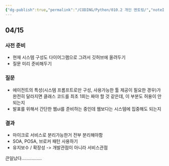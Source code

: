 ```yaml
---
{"dg-publish":true,"permalink":"/CODING/Python/010.2 개인 멘토링/","noteIcon":"2"}
---
```


## 04/15
### 사전 준비
- 현재 시스템 구성도 다이어그램으로 그려서 깃허브에 올려두기
- 질문 미리 준비해두기

### 질문
- 에이전트의 특성(시스템 프롬프트로만 구성, 사용가능한 툴 제공이 필요한 경우)가 완전히 달라지면 클래스 코드를 최초 1회는 짜야 할 것 같은데, 이 부분도 허용이 안되는지
- 발표를 위해서 간단한 웹ui를 준비하는 중인데 웹보다는 시스템에 집중해도 되는지

### 결과
- 마이크로 서비스로 분리가능한거 전부 분리해야함
- SOA, POSA, 브로커 패턴 사용하기
- 유지보수 / 확장성 -> 개발관점이 아니라 서비스관점

큰일났다................